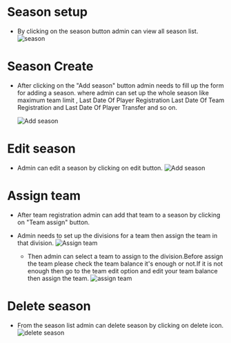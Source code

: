 # Season setup

- By clicking on the season button admin can view all season list.
![season](/screenshots/season_setup.png)

# Season Create

- After clicking on the "Add season" button admin needs to fill up the form for adding a season.
  where admin can set up the whole season like maximum team limit , Last Date Of Player Registration
  Last Date Of Team Registration and Last Date Of Player Transfer and so on.

  ![Add season](/screenshots/season_create.png)

# Edit season
- Admin can edit a season by clicking on edit button.
![Add season](/screenshots/season_edit.png)

# Assign team
- After team registration admin can add that team to a season by clicking on "Team assign" button.
- Admin needs to set up the divisions for a team then assign the team in that division.
![Assign team](/screenshots/devision_setup.png)

  - Then admin can select a team to assign to the division.Before assign the team please check
    the team balance it's enough or not.If it is not enough then go to the team edit option and
    edit your team balance then assign the team.
  ![assign team](/screenshots/assign_team_devision.png)

# Delete season
- From the season list admin can delete season by clicking on delete icon. 
![delete season](/screenshots/season_setup.png)


